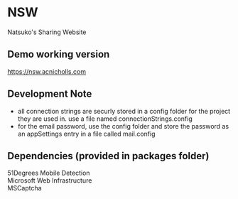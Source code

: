# NSW

Natsuko's Sharing Website

## Demo working version

https://nsw.acnicholls.com

## Development Note

- all connection strings are securly stored in a config folder for the project they are used in. use a file named connectionStrings.config
- for the email password, use the config folder and store the password as an appSettings entry in a file called mail.config

## Dependencies (provided in packages folder)

51Degrees Mobile Detection <br>
Microsoft Web Infrastructure <br>
MSCaptcha
